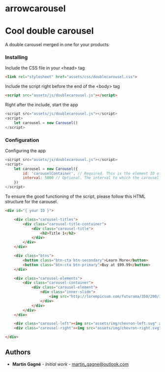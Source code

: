 # arrowcarousel
# Cool double carousel

A double carousel merged in one for your products

### Installing

Include the CSS file in your \<head> tag
```html
<link rel="stylesheet" href="assets/css/doublecarousel.css">
```

Include the script right before the end of the \<body> tag

```html
<script src="assets/js/doublecarousel.js"></script>
```

Right after the include, start the app

```javascript
<script src="assets/js/doublecarousel.js"></script>
<script>
	let carousel = new Carousel()
</script>
```
### Configuration
Configuring the app
```javascript
<script src="assets/js/doublecarousel.js"></script>
<script>
	let carousel = new Carousel({
		id: 'carouselContainer', // Required. This is the element ID of the carousel
		interval: 5000 // Optional. The interval to which the carousel changes page
	})
</script>
```
To ensure the good functioning of the script, please follow this HTML structure for the carousel.

```html
<div id="{ your ID }">

	<div class="carousel-titles">
		<div class="carousel-title-container">	
			<div class="carousel-title">
				<h2>Title 1</h2>
			</div>
		</div>
	</div>

	<div class="btns">
		<button class="btn-cta btn-secondary">Learn More</button>
		<button class="btn-cta btn-primary">Buy at $99.99</button>
	</div>

	<div class="carousel-elements">
		<div class="carousel-container">
			<div class="carousel-element">
				<div class="inner-slide">
					<img src="http://lorempicsum.com/futurama/350/200/1" alt="">
				</div>
			</div>
		</div>
	</div>

	<div class="carousel-left"><img src="assets/img/chevron-left.svg" alt="Left"></div>
	<div class="carousel-right"><img src="assets/img/chevron-right.svg" alt="Right"></div>

</div>
``` 

## Authors

* **Martin Gagné** - *Initial work* - [martin_gagne@outlook.com](mailto:martin_gagne@outlook.com)